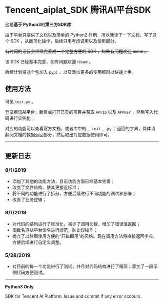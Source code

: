 # Tencent_aiplat_SDK 腾讯AI平台SDK


这是**基于 Python3**的**第三方SDK库**

由于平台只提供了文档以及简单的 Python2 样例，所以我读了一下文档，写了这个 SDK ，从而简化操作，后续只用考虑调用以及使用部分。

~~有时间的话我会继续完善成一个完整方便的 SDK ，如果有问题欢迎 issue 。~~

该 SDK 已经基本完善，如有问题欢迎 issue 。

后续计划将这个包加入 ``pypi`` ，以及添加更多的使用细则以快速上手。

## 使用方法

可见 ``test.py`` 。

登录腾讯AI平台，新建或打开已有的项目并获取 ``APPID`` 以及 ``APPKEY`` ，然后写入代码进行实例化；

对应的功能可以查看官方文档，或者库中的 ``__init__.py`` ；返回的字典，具体请翻阅文档的数据返回部分，然后取出对应数据使用即可。

---

## 更新日志

### 8/1/2019
- 添加了其他的功能方法，目前功能方面已经基本完善；
- 改变了文件结构，使其更接近标准；
- 将不同的功能进行了拆分，方便后续进行不同功能的调试和部署；
- 改善了业务逻辑；

### 8/1/2019
- 对代码的结构进行了标准化，减少了调用次数，增加了错误值返回；
- 函数名遵从平台命名进行规范，防止误操作；
- 抛弃了以往图使用方便的“开箱即用”的风格。现在调用方法将直接返回字典，方便后续进行自定义调整。

### 5/28/2019

- 对目前的每一个功能进行了测试，并且对代码结构进行了精简；添加了一段示例代码方便测试。

---

**Python3 Only**

SDK for Tencent AI Platform. Issue and commit if any error occours.